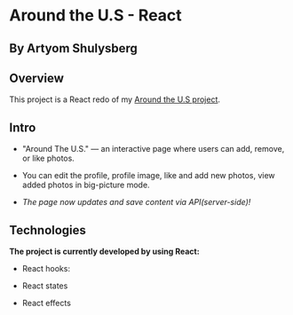 # Around the U.S - React
## By Artyom Shulysberg

## Overview

This project is a React redo of my [Around the U.S project](https://github.com/arte504/web_project_4).

## **Intro**

- "Around The U.S." — an interactive page where users can add, remove, or like photos.

- You can edit the profile, profile image, like and add new photos, view added photos in big-picture mode.

- *The page now updates and save content via API(server-side)!*

## **Technologies**

**The project is currently developed by using React:**

* React hooks:

- React states

- React effects

